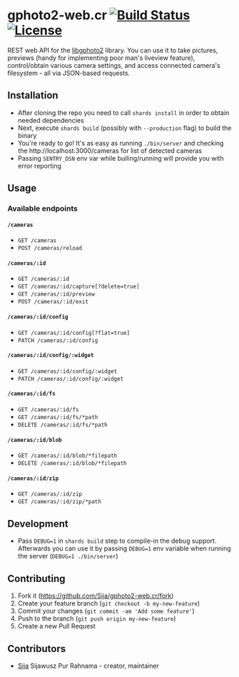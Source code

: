 # gphoto2-web.cr [![Build Status](https://travis-ci.com/Sija/gphoto2-web.cr.svg?branch=master)](https://travis-ci.com/Sija/gphoto2-web.cr) [![License](https://img.shields.io/github/license/Sija/gphoto2-web.cr.svg)](https://github.com/Sija/gphoto2-web.cr/blob/master/LICENSE)

REST web API for the [libgphoto2](http://www.gphoto.org/) library. You can use it to take pictures, previews (handy for implementing poor man's liveview feature), control/obtain various camera settings, and access connected camera's filesystem - all via JSON-based requests.

## Installation

- After cloning the repo you need to call `shards install` in order to obtain needed dependencies
- Next, execute `shards build` (possibly with `--production` flag) to build the binary
- You're ready to go! It's as easy as running `./bin/server` and checking the http://localhost:3000/cameras for list of detected cameras
- Passing `SENTRY_DSN` env var while builing/running will provide you with error reporting

## Usage

### Available endpoints

#### `/cameras`

- `GET /cameras`
- `POST /cameras/reload`

#### `/cameras/:id`

- `GET /cameras/:id`
- `GET /cameras/:id/capture[?delete=true]`
- `GET /cameras/:id/preview`
- `POST /cameras/:id/exit`

#### `/cameras/:id/config`

- `GET /cameras/:id/config[?flat=true]`
- `PATCH /cameras/:id/config`

#### `/cameras/:id/config/:widget`

- `GET /cameras/:id/config/:widget`
- `PATCH /cameras/:id/config/:widget`

#### `/cameras/:id/fs`

- `GET /cameras/:id/fs`
- `GET /cameras/:id/fs/*path`
- `DELETE /cameras/:id/fs/*path`

#### `/cameras/:id/blob`

- `GET /cameras/:id/blob/*filepath`
- `DELETE /cameras/:id/blob/*filepath`

#### `/cameras/:id/zip`

- `GET /cameras/:id/zip`
- `GET /cameras/:id/zip/*path`

## Development

- Pass `DEBUG=1` in `shards build` step to compile-in the debug support. Afterwards you can use it by passing `DEBUG=1` env variable when running the server (`DEBUG=1 ./bin/server`)

## Contributing

1. Fork it (<https://github.com/Sija/gphoto2-web.cr/fork>)
2. Create your feature branch (`git checkout -b my-new-feature`)
3. Commit your changes (`git commit -am 'Add some feature'`)
4. Push to the branch (`git push origin my-new-feature`)
5. Create a new Pull Request

## Contributors

- [Sija](https://github.com/Sija) Sijawusz Pur Rahnama - creator, maintainer
